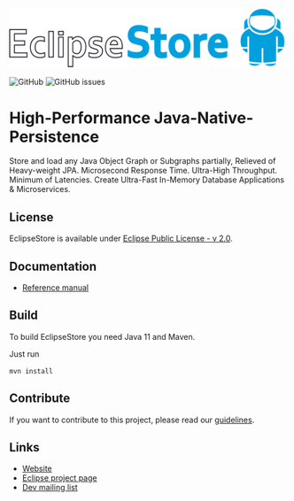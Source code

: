 <img src="./etc/images/logo.svg" width="500px">

![GitHub](https://img.shields.io/github/license/eclipse-store/store?style=for-the-badge)
![GitHub issues](https://img.shields.io/github/issues/eclipse-store/store?style=for-the-badge)

# High-Performance Java-Native-Persistence

Store and load any Java Object Graph or Subgraphs partially, Relieved of Heavy-weight JPA. Microsecond Response Time. Ultra-High Throughput. Minimum of Latencies. Create Ultra-Fast In-Memory Database Applications & Microservices.

## License

EclipseStore is available under [Eclipse Public License - v 2.0](LICENSE).

## Documentation

- [Reference manual](https://eclipse-store.github.io/docs-site/manual)
<!--- [Get started](https://eclipse-store.github.io/docs-site/manual/storage/getting-started.html)
- [Changelog](https://docs.eclipsestore.io/manual/intro/changelog.html) 
- [Javadocs](https://docs.eclipsestore.io/api)
- [Examples](/examples)
- [Demo project](https://github.com/eclipse-store/bookstore-demo) -->

## Build

To build EclipseStore you need Java 11 and Maven.

Just run

```
mvn install
```

## Contribute

If you want to contribute to this project, please read our [guidelines](CONTRIBUTING.md).


## Links

- [Website](https://eclipsestore.io)
- [Eclipse project page](https://projects.eclipse.org/projects/technology.store)
- [Dev mailing list](https://accounts.eclipse.org/mailing-list/store-dev)
